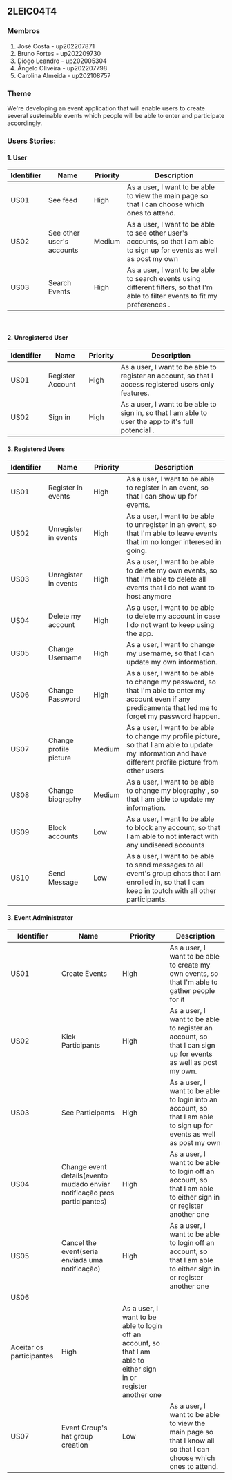 ## 2LEIC04T4


### Membros

1. José Costa - up202207871 
2. Bruno Fortes - up202209730
4. Diogo Leandro - up202005304
3. Ângelo Oliveira - up202207798
5. Carolina Almeida - up202108757

### Theme

We're developing an event application that will enable users to create several susteinable events which people will be able to enter and participate accordingly.


### Users Stories:

#### 1. User

| Identifier |Name | Priority | Description |
|------------|-----|----------|-------------|
|  US01 |  See feed |  High |  As a user, I want to be able to view the main page so that I can choose which ones to attend. |
| US02 | See other user's accounts | Medium | As a user, I want to be able  to see other user's accounts, so that I am able to sign up for events as well as post my own  |
|  US03  | Search Events   |  High  |  As a user, I want to be able to search events using different filters, so that I'm able to filter events to fit my preferences .|


<br>

#### 2. Unregistered User

| Identifier |Name | Priority | Description |
|------------|-----|----------|-------------|
|  US01  | Register Account   |  High  |  As a user, I want to be able to register an account, so that I access registered users only features.|
|  US02  | Sign in   |  High  |  As a user, I want to be able to sign in, so that I am able to user the app to it's full potencial .|



#### 3. Registered Users

| Identifier |Name | Priority | Description |
|------------|-----|----------|-------------|
|  US01  | Register in events   |  High  |  As a user, I want to be able to register in an event, so that I can show up for events.|
|  US02  | Unregister in events   |  High  |  As a user, I want to be able to unregister in an event, so that I'm able to leave events that im no longer interesed in going.|
|  US03  | Unregister in events   |  High  |  As a user, I want to be able to delete my own events, so that I'm able to delete all events that i do not want to host anymore|
|  US04  | Delete my account   |  High  |  As a user, I want to be able to delete my account in case I do not want to keep using the app.  |
|  US05  | Change Username   |  High  |  As a user, I want to change my username, so that I can update my own information.  |
| US06 | Change Password | High | As a user, I want to be able to change my password, so that I'm able to enter my account even if any predicamente that led me to forget my password happen. |
| US07 | Change profile picture | Medium | As a user, I want to be able to change my profile picture, so that I am able to update my information and have different profile picture from other users|
| US08 | Change biography | Medium | As a user, I want to be able to change my biography , so that I am able to update my information.|
| US09 | Block accounts | Low | As a user, I want to be able to block any account, so that I am able to not interact with any undisered accounts |
| US10 | Send Message | Low | As a user, I want to be able to send messages to all event's group chats that I am enrolled in, so that I can keep in toutch with all other participants. |


#### 3. Event Administrator

| Identifier |Name | Priority | Description |
|------------|-----|----------|-------------|
|  US01  | Create Events   |  High  |  As a user, I want to be able to create my own events, so that I'm able to gather people for it|
|  US02  | Kick Participants  |  High  |  As a user, I want to be able to register an account, so that I can sign up for events as well as post my own.  |
| US03 | See Participants | High | As a user, I want to be able to login into an account, so that I am able to sign up for events as well as post my own  |
| US04 | Change event details(evento mudado enviar notificação pros participantes) | High | As a user, I want to be able to login off an account, so that I am able to either sign in or register another one  |
| US05 | Cancel the event(seria enviada uma notificação) | High | As a user, I want to be able to login off an account, so that I am able to either sign in or register another one  |
| US06 | 
Aceitar os participantes | High | As a user, I want to be able to login off an account, so that I am able to either sign in or register another one  |
|  US07 |  Event Group's hat group creation |  Low |  As a user, I want to be able to view the main page so that I know all so that I can choose which ones to attend. | 

